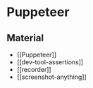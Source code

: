 # Puppeteer

## Material

- [[Puppeteer]]
- [[dev-tool-assertions]]
- [[recorder]]
- [[screenshot-anything]]
